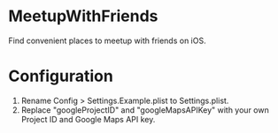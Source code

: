 # MeetupWithFriends
Find convenient places to meetup with friends on iOS.

# Configuration
1. Rename Config > Settings.Example.plist to Settings.plist.
2. Replace "googleProjectID" and "googleMapsAPIKey" with your own Project ID and Google Maps API key.
